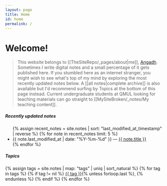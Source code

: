 ```yaml
---
layout: page
title: Home
id: home
permalink: /
---
```


# Welcome!

> This website belongs to [[TheSiteRepo/_pages/about|me]], [Angadh](https://www.sems.qmul.ac.uk/staff/a.nanjangud). Sometimes I write digital notes
> and a small percentage of it gets published here. If you stumbled
> here as an internet stranger, you might wish to see what's top of my mind
> by exploring the most recently updated notes below. A [[all notes|complete archive]] is also available
> but I'd recommend surfing by Topics at the bottom of this page instead. Current undergraduate students at QMUL looking for teaching materials can go  straight to [[MySiteBroken/_notes/My teaching content]]. 

<h5>Recently updated notes</h5>

<ul>
  {% assign recent_notes = site.notes | sort: "last_modified_at_timestamp" | reverse %}
  {% for note in recent_notes limit: 5 %}
    <li>
      {{ note.last_modified_at | date: "%Y-%m-%d" }} — <a class="internal-link" href="{{ site.baseurl }}{{ note.url }}">{{ note.title }}</a>
    </li>
  {% endfor %}
</ul>

<h5>Topics</h5>

<div class="category-list">
{% assign tags = site.notes | map: "tags" | uniq | sort_natural %}
{% for tag in tags %}
  {% if tag != nil %}
    <a class="category-link" href="{{ site.baseurl }}/tags/{{ tag | slugify }}" rel="noopener">{{ tag }}</a>{% unless forloop.last %}, {% endunless %}
  {% endif %}
{% endfor %}
</div>
